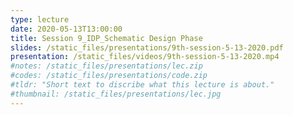 ```yaml
---
type: lecture
date: 2020-05-13T13:00:00
title: Session 9_IDP_Schematic Design Phase
slides: /static_files/presentations/9th-session-5-13-2020.pdf
presentation: /static_files/videos/9th-session-5-13-2020.mp4
#notes: /static_files/presentations/lec.zip
#codes: /static_files/presentations/code.zip
#tldr: "Short text to discribe what this lecture is about."
#thumbnail: /static_files/presentations/lec.jpg
---
```

